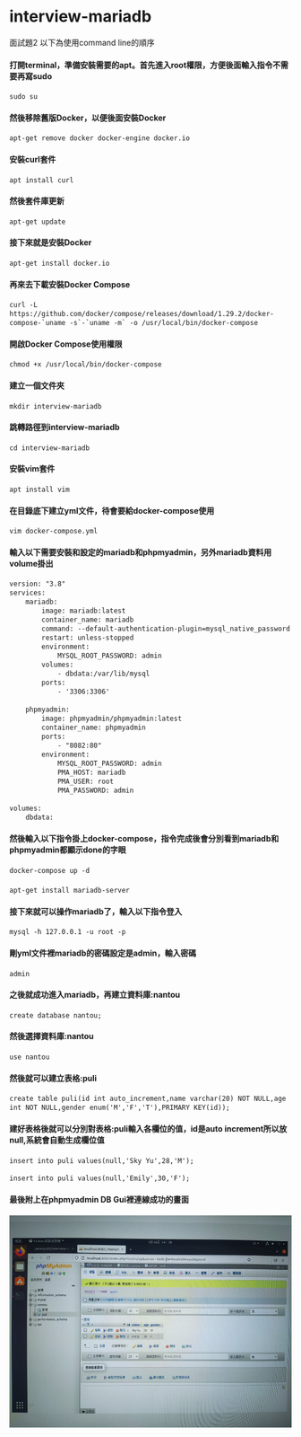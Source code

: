 # interview-mariadb

面試題2
以下為使用command line的順序

#### 打開terminal，準備安裝需要的apt。首先進入root權限，方便後面輸入指令不需要再寫sudo
    sudo su

#### 然後移除舊版Docker，以便後面安裝Docker
    apt-get remove docker docker-engine docker.io

#### 安裝curl套件
    apt install curl

#### 然後套件庫更新
    apt-get update

#### 接下來就是安裝Docker
    apt-get install docker.io

#### 再來去下載安裝Docker Compose
    curl -L https://github.com/docker/compose/releases/download/1.29.2/docker-compose-`uname -s`-`uname -m` -o /usr/local/bin/docker-compose

#### 開啟Docker Compose使用權限
    chmod +x /usr/local/bin/docker-compose

#### 建立一個文件夾
    mkdir interview-mariadb
    
#### 跳轉路徑到interview-mariadb
    cd interview-mariadb
    
#### 安裝vim套件
    apt install vim
    
#### 在目錄底下建立yml文件，待會要給docker-compose使用
    vim docker-compose.yml
    
#### 輸入以下需要安裝和設定的mariadb和phpmyadmin，另外mariadb資料用volume掛出
    version: "3.8"
    services:
        mariadb:
            image: mariadb:latest
            container_name: mariadb
            command: --default-authentication-plugin=mysql_native_password
            restart: unless-stopped
            environment:
                MYSQL_ROOT_PASSWORD: admin
            volumes:
                - dbdata:/var/lib/mysql
            ports:
                - '3306:3306'

        phpmyadmin:
            image: phpmyadmin/phpmyadmin:latest
            container_name: phpmyadmin
            ports:
                - "8082:80"
            environment:
                MYSQL_ROOT_PASSWORD: admin
                PMA_HOST: mariadb
                PMA_USER: root
                PMA_PASSWORD: admin
       
    volumes:
        dbdata:

#### 然後輸入以下指令掛上docker-compose，指令完成後會分別看到mariadb和phpmyadmin都顯示done的字眼
    docker-compose up -d
    
####
    apt-get install mariadb-server

#### 接下來就可以操作mariadb了，輸入以下指令登入
    mysql -h 127.0.0.1 -u root -p

#### 剛yml文件裡mariadb的密碼設定是admin，輸入密碼
    admin

#### 之後就成功進入mariadb，再建立資料庫:nantou
    create database nantou;

#### 然後選擇資料庫:nantou
    use nantou

#### 然後就可以建立表格:puli
    create table puli(id int auto_increment,name varchar(20) NOT NULL,age int NOT NULL,gender enum('M','F','T'),PRIMARY KEY(id));

#### 建好表格後就可以分別對表格:puli輸入各欄位的值，id是auto increment所以放null,系統會自動生成欄位值
`insert into puli values(null,'Sky Yu',28,'M');`

`insert into puli values(null,'Emily',30,'F');`
 
 #### 最後附上在phpmyadmin DB Gui裡連線成功的畫面
![image](https://github.com/joerenyu93/interview-mariadb/blob/master/phpmyadmin%E9%80%A3%E7%B7%9A%E6%88%90%E5%8A%9F.jpg)
